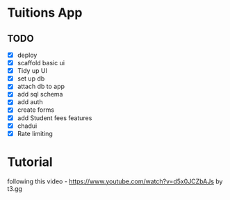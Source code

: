 # Tuitions App
## TODO
- [X] deploy
- [X] scaffold basic ui
- [X] Tidy up UI
- [X] set up db
- [X] attach db to app
- [X] add sql schema
- [X] add auth
- [X] create forms
- [X] add Student fees features
- [X] chadui
- [X] Rate limiting

# Tutorial
following this video - https://www.youtube.com/watch?v=d5x0JCZbAJs by t3.gg
